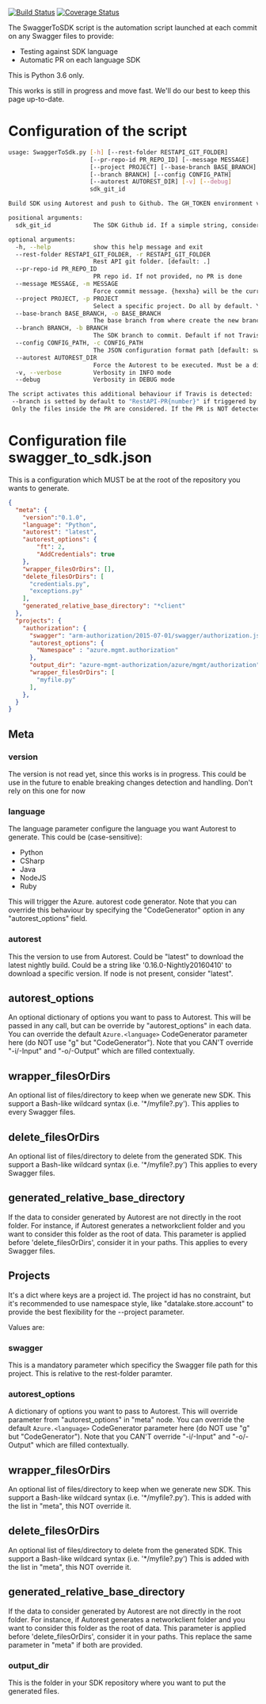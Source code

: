[![Build Status](https://travis-ci.org/lmazuel/swagger-to-sdk.svg?branch=master)](https://travis-ci.org/lmazuel/swagger-to-sdk) 
[![Coverage Status](https://coveralls.io/repos/github/lmazuel/swagger-to-sdk/badge.svg?branch=master)](https://coveralls.io/github/lmazuel/swagger-to-sdk?branch=master)

The SwaggerToSDK script is the automation script launched at each commit on any Swagger files to provide:
- Testing against SDK language
- Automatic PR on each language SDK

This is Python 3.6 only.

This works is still in progress and move fast. We'll do our best to keep this page up-to-date.

# Configuration of the script

```bash
usage: SwaggerToSdk.py [-h] [--rest-folder RESTAPI_GIT_FOLDER]
                       [--pr-repo-id PR_REPO_ID] [--message MESSAGE]
                       [--project PROJECT] [--base-branch BASE_BRANCH]
                       [--branch BRANCH] [--config CONFIG_PATH]
                       [--autorest AUTOREST_DIR] [-v] [--debug]
                       sdk_git_id

Build SDK using Autorest and push to Github. The GH_TOKEN environment variable needs to be set to act on Github.

positional arguments:
  sdk_git_id            The SDK Github id. If a simple string, consider it belongs to the GH_TOKEN owner repo. Otherwise, you can use the syntax username/repoid

optional arguments:
  -h, --help            show this help message and exit
  --rest-folder RESTAPI_GIT_FOLDER, -r RESTAPI_GIT_FOLDER
                        Rest API git folder. [default: .]
  --pr-repo-id PR_REPO_ID
                        PR repo id. If not provided, no PR is done
  --message MESSAGE, -m MESSAGE
                        Force commit message. {hexsha} will be the current REST SHA1 [default: Generated from {hexsha}]
  --project PROJECT, -p PROJECT
                        Select a specific project. Do all by default. You can use a substring for several projects.
  --base-branch BASE_BRANCH, -o BASE_BRANCH
                        The base branch from where create the new branch and where to do the final PR. [default: master]
  --branch BRANCH, -b BRANCH
                        The SDK branch to commit. Default if not Travis: autorest. If Travis is detected, see epilog for details
  --config CONFIG_PATH, -c CONFIG_PATH
                        The JSON configuration format path [default: swagger_to_sdk_config.json]
  --autorest AUTOREST_DIR
                        Force the Autorest to be executed. Must be a directory containing Autorest.exe
  -v, --verbose         Verbosity in INFO mode
  --debug               Verbosity in DEBUG mode

The script activates this additional behaviour if Travis is detected:
 --branch is setted by default to "RestAPI-PR{number}" if triggered by a PR, "RestAPI-{branch}" otherwise
 Only the files inside the PR are considered. If the PR is NOT detected, all files are used.
```

# Configuration file swagger_to_sdk.json

This is a configuration which MUST be at the root of the repository you wants to generate.

```json
{
  "meta": {
    "version":"0.1.0",
    "language": "Python",
    "autorest": "latest",
    "autorest_options": {
        "ft": 2,
        "AddCredentials": true
    },
    "wrapper_filesOrDirs": [],
    "delete_filesOrDirs": [
      "credentials.py",
      "exceptions.py"
    ],
    "generated_relative_base_directory": "*client"
  },
  "projects": {
    "authorization": {
	  "swagger": "arm-authorization/2015-07-01/swagger/authorization.json",
      "autorest_options": {
        "Namespace" : "azure.mgmt.authorization"
      },
      "output_dir": "azure-mgmt-authorization/azure/mgmt/authorization",
      "wrapper_filesOrDirs": [
        "myfile.py"
      ],
    },
  }
}
```

## Meta

### version
The version is not read yet, since this works is in progress. This could be use in the future to enable breaking changes detection and handling. Don't rely on this one for now

### language
The language parameter configure the language you want Autorest to generate. This could be (case-sensitive):
- Python
- CSharp
- Java
- NodeJS
- Ruby

This will trigger the Azure.<language> autorest code generator. Note that you can override this behaviour by specifying the "CodeGenerator" option in any "autorest_options" field.

### autorest
This the version to use from Autorest. Could be "latest" to download the latest nightly build. Could be a string like  '0.16.0-Nightly20160410' to download a specific version.
If node is not present, consider "latest".

## autorest_options
An optional dictionary of options you want to pass to Autorest. This will be passed in any call, but can be override by "autorest_options" in each data.
You can override the default `Azure.<language>` CodeGenerator parameter here (do NOT use "g" but "CodeGenerator").
Note that you CAN'T override "-i/-Input" and "-o/-Output" which are filled contextually.

## wrapper_filesOrDirs
An optional list of files/directory to keep when we generate new SDK. This support a Bash-like wildcard syntax (i.e. '*/myfile?.py').
This applies to every Swagger files.

## delete_filesOrDirs
An optional list of files/directory to delete from the generated SDK. This support a Bash-like wildcard syntax (i.e. '*/myfile?.py')
This applies to every Swagger files.

## generated_relative_base_directory
If the data to consider generated by Autorest are not directly in the root folder. For instance, if Autorest generates a networkclient folder 
and you want to consider this folder as the root of data. This parameter is applied before 'delete_filesOrDirs', consider it in your paths.
This applies to every Swagger files.

## Projects

It's a dict where keys are a project id. The project id has no constraint, but it's recommended to use namespace style, like 
"datalake.store.account" to provide the best flexibility for the --project parameter.

Values are:

### swagger
This is a mandatory parameter which specificy the Swagger file path for this project. This is relative to the rest-folder paramter.

### autorest_options
A dictionary of options you want to pass to Autorest. This will override parameter from "autorest_options" in "meta" node.
You can override the default `Azure.<language>` CodeGenerator parameter here (do NOT use "g" but "CodeGenerator").
Note that you CAN'T override "-i/-Input" and "-o/-Output" which are filled contextually.

## wrapper_filesOrDirs
An optional list of files/directory to keep when we generate new SDK. This support a Bash-like wildcard syntax (i.e. '*/myfile?.py').
This is added with the list in "meta", this NOT override it.

## delete_filesOrDirs
An optional list of files/directory to delete from the generated SDK. This support a Bash-like wildcard syntax (i.e. '*/myfile?.py')
This is added with the list in "meta", this NOT override it.

## generated_relative_base_directory
If the data to consider generated by Autorest are not directly in the root folder. For instance, if Autorest generates a networkclient folder 
and you want to consider this folder as the root of data.  This parameter is applied before 'delete_filesOrDirs', consider it in your paths.
This replace the same parameter in "meta" if both are provided.

### output_dir
This is the folder in your SDK repository where you want to put the generated files.